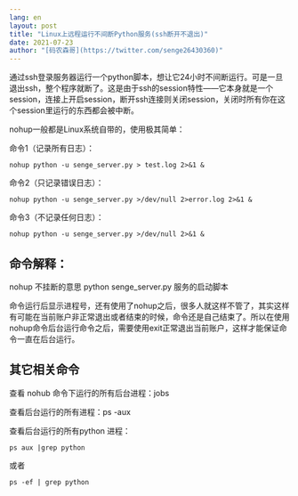 ```yaml
---
lang: en
layout: post
title: "Linux上远程运行不间断Python服务(ssh断开不退出)"
date: 2021-07-23
author: "[码农森哥](https://twitter.com/senge26430360)"
---
```



通过ssh登录服务器运行一个python脚本，想让它24小时不间断运行。可是一旦退出ssh，整个程序就断了。这是由于ssh的session特性——它本身就是一个session，连接上开启session，断开ssh连接则关闭session，关闭时所有你在这个session里运行的东西都会被中断。

nohup一般都是Linux系统自带的，使用极其简单：

命令1（记录所有日志）： 
```
nohup python -u senge_server.py > test.log 2>&1 & 
```

命令2（只记录错误日志）：
```
nohup python -u senge_server.py >/dev/null 2>error.log 2>&1 & 
```

命令3（不记录任何日志）：
```
nohup python -u senge_server.py >/dev/null 2>&1 & 
```


## 命令解释：
nohup 不挂断的意思
python senge_server.py 服务的启动脚本

命令运行后显示进程号，还有使用了nohup之后，很多人就这样不管了，其实这样有可能在当前账户非正常退出或者结束的时候，命令还是自己结束了。所以在使用nohup命令后台运行命令之后，需要使用exit正常退出当前账户，这样才能保证命令一直在后台运行。


## 其它相关命令
查看 nohub 命令下运行的所有后台进程：jobs

查看后台运行的所有进程：ps -aux

查看后台运行的所有python 进程：

```
ps aux |grep python
```
或者
```
ps -ef | grep python
```

